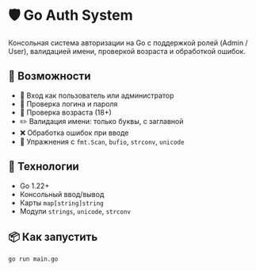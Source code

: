 # 🛡 Go Auth System

Консольная система авторизации на Go с поддержкой ролей (Admin / User), валидацией имени, проверкой возраста и обработкой ошибок.

## 🚀 Возможности

- 👤 Вход как пользователь или администратор
- 🔐 Проверка логина и пароля
- 📏 Проверка возраста (18+)
- ✏️ Валидация имени: только буквы, с заглавной
- ❌ Обработка ошибок при вводе
- 🧪 Упражнения с `fmt.Scan`, `bufio`, `strconv`, `unicode`

## 🧰 Технологии

- Go 1.22+
- Консольный ввод/вывод
- Карты `map[string]string`
- Модули `strings`, `unicode`, `strconv`

## 📦 Как запустить

```bash
go run main.go
